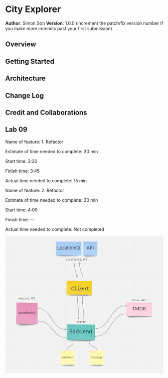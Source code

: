 # City Explorer

**Author**: Simon Son
**Version**: 1.0.0 (increment the patch/fix version number if you make more commits past your first submission)

## Overview
<!-- Provide a high level overview of what this application is and why you are building it, beyond the fact that it's an assignment for this class. (i.e. What's your problem domain?) -->

## Getting Started
<!-- What are the steps that a user must take in order to build this app on their own machine and get it running? -->

## Architecture
<!-- Provide a detailed description of the application design. What technologies (languages, libraries, etc) you're using, and any other relevant design information. -->

## Change Log
<!-- Use this area to document the iterative changes made to your application as each feature is successfully implemented. Use time stamps. Here's an example:

01-01-2001 4:59pm - Application now has a fully-functional express server, with a GET route for the location resource. -->

## Credit and Collaborations
<!-- Give credit (and a link) to other people or resources that helped you build this application. -->

## Lab 09

Name of feature: 1. Refactor

Estimate of time needed to complete: 30 min

Start time: 3:30

Finish time: 3:45

Actual time needed to complete: 15 min

Name of feature: 2. Refactor

Estimate of time needed to complete: 30 min

Start time: 4:00

Finish time: --

Actual time needed to complete: Not completed

![WRRC](/img/Lab9WRRC.jpg)